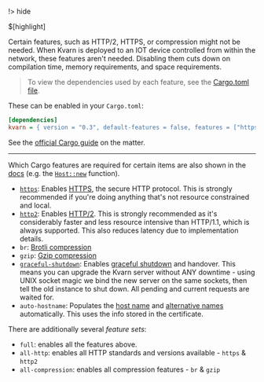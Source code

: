 !> hide

<head>
    <title>Compilation features | Kvarn</title>
    <meta name="permalinks" content="not-titles"> <!-- part of JS on icelk.dev & kvarn.org, options: disabled|enabled|not-titles -->
    <meta name="description" content="Features of Kvarn which can be choosen when compiling">
    $[highlight]
</head>

Certain features, such as HTTP/2, HTTPS, or compression might not be needed.
When Kvarn is deployed to an IOT device controlled from within the network, these features aren't needed.
Disabling them cuts down on compilation time, memory requirements, and space requirements.

> To view the dependencies used by each feature, see the [Cargo.toml file](https://github.com/Icelk/kvarn/blob/main/Cargo.toml).

These can be enabled in your `Cargo.toml`:

```ini
[dependencies]
kvarn = { version = "0.3", default-features = false, features = ["https", "http2", "all-encryption"] }
```

See the [official Cargo guide](https://doc.rust-lang.org/cargo/reference/features.html) on the matter.

---

Which Cargo features are required for certain items are also shown in the [docs](https://doc.kvarn.org/)
(e.g. the [`Host::new`](https://doc.kvarn.org/kvarn/host/struct.Host.html#method.new) function).

-   [`https`](/https.): Enables [HTTPS](https://en.wikipedia.org/wiki/HTTPS), the secure HTTP protocol.
    This is strongly recommended if you're doing anything that's not resource constrained and local.
-   [`http2`](/http2.): Enables [HTTP/2](https://en.wikipedia.org/wiki/HTTP/2).
    This is strongly recommended as it's considerably faster and less resource intensive than HTTP/1.1, which is always supported.
    This also reduces latency due to implementation details.
-   `br`: [Brotli compression](https://en.wikipedia.org/wiki/Brotli)
-   `gzip`: [Gzip compression](https://en.wikipedia.org/wiki/Gzip#File_format)
-   [`graceful-shutdown`](/shutdown-handover.): Enables [graceful shutdown](https://doc.kvarn.org/kvarn/shutdown/) and handover.
    This means you can upgrade the Kvarn server without ANY downtime - using UNIX socket magic we bind the new server on the same sockets,
    then tell the old instance to shut down. All pending and current requests are waited for.
-   `auto-hostname`: Populates the [host name](https://doc.kvarn.org/kvarn/host/struct.Host.html#structfield.name) and [alternative names](https://doc.kvarn.org/kvarn/host/struct.Host.html#structfield.alternative_names)
    automatically. This uses the info stored in the certificate.

There are additionally several _feature sets_:

-   `full`: enables all the features above.
-   `all-http`: enables all HTTP standards and versions available - `https` & `http2`
-   `all-compression`: enables all compression features - `br` & `gzip`
